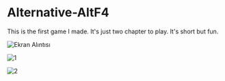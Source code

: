 # Alternative-AltF4
This is the first game I made. It's just two chapter to play. It's short but fun.


![Ekran Alıntısı](https://user-images.githubusercontent.com/121103371/225300291-d6c442a6-9a5b-41db-accc-a6bdbfe7dca5.PNG)


![1](https://user-images.githubusercontent.com/121103371/225300299-cb519dd1-02aa-4210-92b3-0e5bc0413a5c.PNG)


![2](https://user-images.githubusercontent.com/121103371/225300302-e4f7cd32-9b6c-4f77-a5ca-31fee04a3627.PNG)

